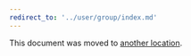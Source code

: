 ```yaml
---
redirect_to: '../user/group/index.md'
---
```


This document was moved to [another location](../user/group/index.md).
